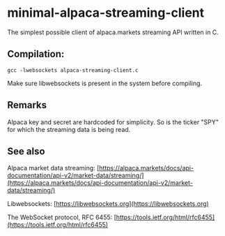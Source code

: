 # minimal-alpaca-streaming-client
The simplest possible client of alpaca.markets streaming API written in C.

## Compilation:

```
gcc -lwebsockets alpaca-streaming-client.c
```

Make sure libwebsockets is present in the system before compiling.

## Remarks
Alpaca key and secret are hardcoded for simplicity. So is the ticker "SPY" for which the streaming data is being read.

## See also
Alpaca market data streaming:
[https://alpaca.markets/docs/api-documentation/api-v2/market-data/streaming/](https://alpaca.markets/docs/api-documentation/api-v2/market-data/streaming/)

Libwebsockets:
[https://libwebsockets.org](https://libwebsockets.org)

The WebSocket protocol, RFC 6455:
[https://tools.ietf.org/html/rfc6455](https://tools.ietf.org/html/rfc6455)



